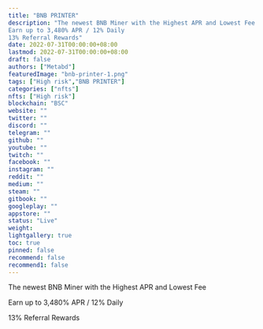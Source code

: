 ```yaml
---
title: "BNB PRINTER"
description: "The newest BNB Miner with the Highest APR and Lowest Fee
Earn up to 3,480% APR / 12% Daily
13% Referral Rewards"
date: 2022-07-31T00:00:00+08:00
lastmod: 2022-07-31T00:00:00+08:00
draft: false
authors: ["Metabd"]
featuredImage: "bnb-printer-1.png"
tags: ["High risk","BNB PRINTER"]
categories: ["nfts"]
nfts: ["High risk"]
blockchain: "BSC"
website: ""
twitter: ""
discord: ""
telegram: ""
github: ""
youtube: ""
twitch: ""
facebook: ""
instagram: ""
reddit: ""
medium: ""
steam: ""
gitbook: ""
googleplay: ""
appstore: ""
status: "Live"
weight: 
lightgallery: true
toc: true
pinned: false
recommend: false
recommend1: false
---
```

<p>The newest BNB Miner with the Highest APR and Lowest Fee</p>
<p>Earn up to 3,480% APR / 12% Daily</p>
<p>13% Referral Rewards&nbsp;</p>
